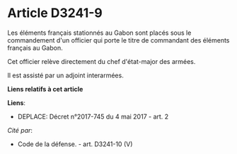 # Article D3241-9

Les éléments français stationnés au Gabon sont placés sous le commandement d'un officier qui porte le titre de commandant des
éléments français au Gabon.

Cet officier relève directement du chef d'état-major des armées.

Il est assisté par un adjoint interarmées.

**Liens relatifs à cet article**

**Liens**:

  - DEPLACE: Décret n°2017-745 du 4 mai 2017 - art. 2

_Cité par_:

  - Code de la défense. - art. D3241-10 (V)
